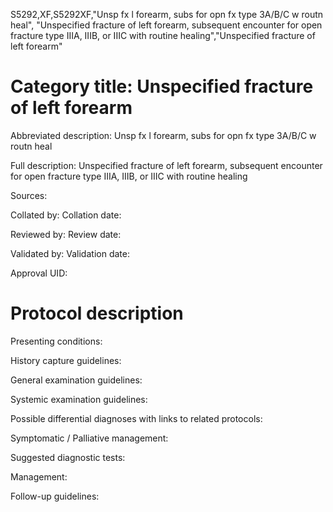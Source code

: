 S5292,XF,S5292XF,"Unsp fx l forearm, subs for opn fx type 3A/B/C w routn heal", "Unspecified fracture of left forearm, subsequent encounter for open fracture type IIIA, IIIB, or IIIC with routine healing","Unspecified fracture of left forearm"
# Category title: Unspecified fracture of left forearm

Abbreviated description: Unsp fx l forearm, subs for opn fx type 3A/B/C w routn heal

Full description: Unspecified fracture of left forearm, subsequent encounter for open fracture type IIIA, IIIB, or IIIC with routine healing

Sources:

Collated by:
Collation date:

Reviewed by:
Review date:

Validated by:
Validation date:

Approval UID:

# Protocol description

Presenting conditions:

History capture guidelines:

General examination guidelines:

Systemic examination guidelines:

Possible differential diagnoses with links to related protocols:

Symptomatic / Palliative management:

Suggested diagnostic tests:

Management:

Follow-up guidelines:
